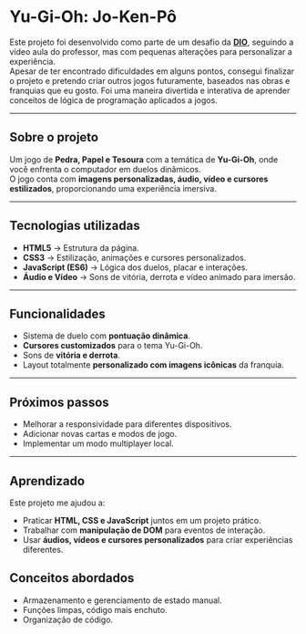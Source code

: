 # Yu-Gi-Oh: Jo-Ken-Pô

Este projeto foi desenvolvido como parte de um desafio da **[DIO](https://www.dio.me/)**, seguindo a vídeo aula do professor, mas com pequenas alterações para personalizar a experiência.  
Apesar de ter encontrado dificuldades em alguns pontos, consegui finalizar o projeto e pretendo criar outros jogos futuramente, baseados nas obras e franquias que eu gosto. Foi uma maneira divertida e interativa de aprender conceitos de lógica de programação aplicados a jogos.

---

## **Sobre o projeto**
Um jogo de **Pedra, Papel e Tesoura** com a temática de **Yu-Gi-Oh**, onde você enfrenta o computador em duelos dinâmicos.  
O jogo conta com **imagens personalizadas, áudio, vídeo e cursores estilizados**, proporcionando uma experiência imersiva.

---

## **Tecnologias utilizadas**
- **HTML5** → Estrutura da página.  
- **CSS3** → Estilização, animações e cursores personalizados.  
- **JavaScript (ES6)** → Lógica dos duelos, placar e interações.  
- **Áudio e Vídeo** → Sons de vitória, derrota e vídeo animado para imersão.  

---

## **Funcionalidades**
- Sistema de duelo com **pontuação dinâmica**.  
- **Cursores customizados** para o tema Yu-Gi-Oh.  
- Sons de **vitória e derrota**.  
- Layout totalmente **personalizado com imagens icônicas** da franquia.  

---

## **Próximos passos**
- Melhorar a responsividade para diferentes dispositivos.  
- Adicionar novas cartas e modos de jogo.  
- Implementar um modo multiplayer local.  

---

## **Aprendizado**
Este projeto me ajudou a:
- Praticar **HTML, CSS e JavaScript** juntos em um projeto prático.  
- Trabalhar com **manipulação de DOM** para eventos de interação.  
- Usar **áudios, vídeos e cursores personalizados** para criar experiências diferentes.  

## **Conceitos abordados**

- Armazenamento e gerenciamento de estado manual.
- Funções limpas, código mais enchuto.
- Organização de código.
